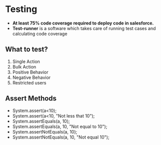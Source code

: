 # Testing

- **At least 75% code coverage required to deploy code in salesforce.**
- **Test-runner** is a software which takes care of running test cases and calculating code coverage

## What to test?

1. Single Action
2. Bulk Action
3. Positive Behavior
4. Negative Behavior
5. Restricted users

## Assert Methods

- System.assert(a<10);
- System.assert(a<10, "Not less that 10");
- System.assertEquals(a, 10);
- System.assertEquals(a, 10, "Not equal to 10");
- System.assertNotEquals(a, 10);
- System.assertNotEquals(a, 10, "Not equal 10");
